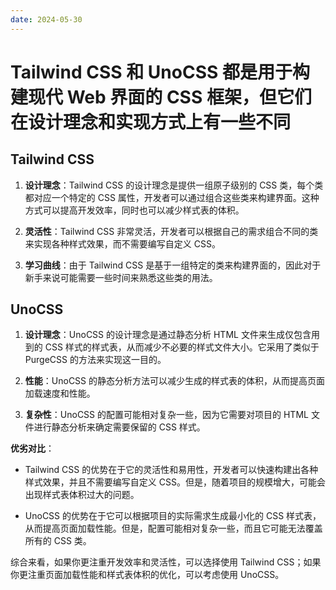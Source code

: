 ```yaml
---
date: 2024-05-30
---
```


# Tailwind CSS 和 UnoCSS 都是用于构建现代 Web 界面的 CSS 框架，但它们在设计理念和实现方式上有一些不同

## Tailwind CSS

1. **设计理念**：Tailwind CSS 的设计理念是提供一组原子级别的 CSS 类，每个类都对应一个特定的 CSS 属性，开发者可以通过组合这些类来构建界面。这种方式可以提高开发效率，同时也可以减少样式表的体积。
  
2. **灵活性**：Tailwind CSS 非常灵活，开发者可以根据自己的需求组合不同的类来实现各种样式效果，而不需要编写自定义 CSS。
  
3. **学习曲线**：由于 Tailwind CSS 是基于一组特定的类来构建界面的，因此对于新手来说可能需要一些时间来熟悉这些类的用法。

## UnoCSS

1. **设计理念**：UnoCSS 的设计理念是通过静态分析 HTML 文件来生成仅包含用到的 CSS 样式的样式表，从而减少不必要的样式文件大小。它采用了类似于 PurgeCSS 的方法来实现这一目的。

2. **性能**：UnoCSS 的静态分析方法可以减少生成的样式表的体积，从而提高页面加载速度和性能。
  
3. **复杂性**：UnoCSS 的配置可能相对复杂一些，因为它需要对项目的 HTML 文件进行静态分析来确定需要保留的 CSS 样式。

**优劣对比**：

- Tailwind CSS 的优势在于它的灵活性和易用性，开发者可以快速构建出各种样式效果，并且不需要编写自定义 CSS。但是，随着项目的规模增大，可能会出现样式表体积过大的问题。

- UnoCSS 的优势在于它可以根据项目的实际需求生成最小化的 CSS 样式表，从而提高页面加载性能。但是，配置可能相对复杂一些，而且它可能无法覆盖所有的 CSS 类。

综合来看，如果你更注重开发效率和灵活性，可以选择使用 Tailwind CSS；如果你更注重页面加载性能和样式表体积的优化，可以考虑使用 UnoCSS。

